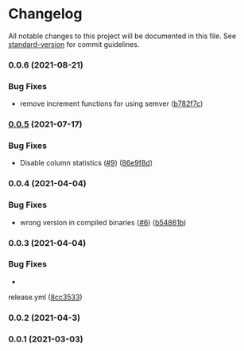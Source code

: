 # Changelog

All notable changes to this project will be documented in this file.
See [standard-version](https://github.com/conventional-changelog/standard-version) for commit guidelines.

### 0.0.6 (2021-08-21)

### Bug Fixes

* remove increment functions for using
  semver ([b782f7c](https://github.com/jabali2004/strapi-data-replicator/commit/b782f7c5348b741043d5c8b3ab096a717a6dcfd7))

### [0.0.5](https://github.com/jabali2004/strapi-data-replicator/compare/v0.0.4...v0.0.5) (2021-07-17)

### Bug Fixes

* Disable column
  statistics ([#9](https://github.com/jabali2004/strapi-data-replicator/issues/9)) ([86e9f8d](https://github.com/jabali2004/strapi-data-replicator/commit/86e9f8d09258fab155005685edbc14c6240829c6))

### 0.0.4 (2021-04-04)

### Bug Fixes

* wrong version in compiled
  binaries ([#6](https://github.com/jabali2004/strapi-data-replicator/issues/6)) ([b54861b](https://github.com/jabali2004/strapi-data-replicator/commit/b54861b6c86f6c71c0922b545469eb1ec760e494))

### 0.0.3 (2021-04-04)

### Bug Fixes

*

release.yml ([8cc3533](https://github.com/jabali2004/strapi-data-replicator/commit/8cc3533e553b66a9c359534800880768fbe4012f))

### 0.0.2 (2021-04-3)

### 0.0.1 (2021-03-03)
